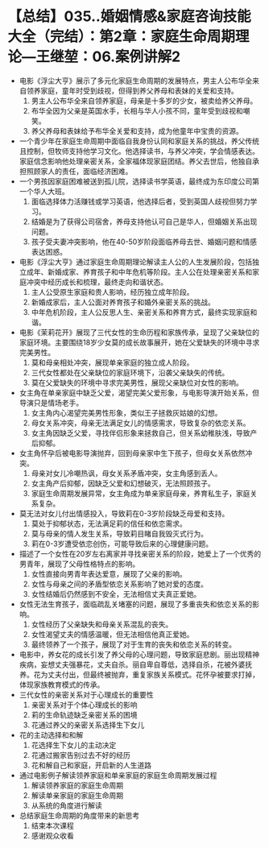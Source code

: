 # 【总结】035..婚姻情感&家庭咨询技能大全（完结）：第2章：家庭生命周期理论—王继堃：06.案例讲解2

-   电影《浮尘大亨》展示了多元化家庭生命周期的发展特点，男主人公布华全来自领养家庭，童年时受到歧视，但得到养父养母和表妹的关爱和支持。
    1.  男主人公布华全来自领养家庭，母亲是十多岁的少女，被卖给养父养母。
    2.  布华全因为父亲是英国水手，长相与华人小孩不同，童年受到歧视和嘲笑。
    3.  养父养母和表妹给予布华全关爱和支持，成为他童年中宝贵的资源。
-   一个青少年在家庭生命周期中面临自我身份认同和家庭关系的挑战，养父传统且控制，但牧师支持他学习文化。他选择读书，与养父冲突，学会情感表达。家庭信念影响他处理亲密关系，全家福体现家庭团结。养父去世后，他独自承担照顾家人的责任，面临经济困难。
-   一个男孩因家庭困难被送到孤儿院，选择读书学英语，最终成为东印度公司第一个华人大班。
    1.  面临选择体力活赚钱或学习英语，他选择后者，受到英国人歧视但努力学习。
    2.  结婚是为了获得公司宿舍，养母支持他认可自己是华人，但婚姻关系出现问题。
    3.  孩子受夫妻冲突影响，他在40-50岁阶段面临养母去世、婚姻问题和情感表达困惑。
-   电影《浮尘大亨》通过家庭生命周期理论解读主人公的人生发展阶段，包括独立成年、新婚成家、养育孩子和中年危机等阶段。主人公在处理亲密关系和家庭冲突中经历成长和梳理，最终走向和谐状态。
    1.  主人公受原生家庭和贵人影响，经历独立成年阶段。
    2.  新婚成家后，主人公面对养育孩子和婚外亲密关系的挑战。
    3.  中年危机阶段，主人公反思人生、亲密关系和养育方式，最终实现家庭和谐。
-   电影《茉莉花开》展现了三代女性的生命历程和家族传承，呈现了父亲缺位的家庭环境。主要围绕18岁少女莫的成长故事展开，她在父爱缺失的环境中寻求完美男性。
    1.  莫和母亲相处冲突，展现单亲家庭的独立成人阶段。
    2.  三代女性都处在父亲缺位的家庭环境下，沿袭父亲缺失的传统。
    3.  莫在父爱缺失的环境中寻求完美男性，展现父亲缺位对女性的影响。
-   女主角在单亲家庭中缺乏父爱，渴望完美父爱形象，与电影导演开始关系，但导演只是情场老手。
    1.  女主角内心渴望完美男性形象，类似王子拯救灰姑娘的幻想。
    2.  母女关系冲突，母亲无法满足女儿的情感需求，导致复杂的依恋关系。
    3.  女主角因缺乏父爱，寻找伴侣形象来拯救自己，但关系幼稚肤浅，导致产后抑郁。
-   女主角怀孕后被电影导演抛弃，回到母亲家中生下孩子，但母女关系依然冲突。
    1.  母亲对女儿冷嘲热讽，母女关系矛盾冲突，女主角感到丢人。
    2.  女主角产后抑郁，因缺乏父爱和幻想破灭，无法照顾孩子。
    3.  家庭生命周期发展异常，女主角成为单亲家庭母亲，养育私生子，家庭关系复杂。
-   莫无法对女儿付出情感投入，导致莉在0-3岁阶段缺乏母爱和支持。
    1.  莫处于抑郁状态，无法满足莉的信任和依恋需求。
    2.  莫与母亲的情人发生关系，导致莉目睹自我毁灭式行为。
    3.  莉在0-3岁遭受依恋创伤，可能导致后来的心理健康问题。
-   描述了一个女性在20岁左右离家并寻找亲密关系的阶段，她爱上了一个优秀的男青年，展现了父母性格特点的影响。
    1.  女性直接向男青年表达爱意，展现了父亲的影响。
    2.  女性与母亲之间的矛盾型依恋关系影响了她对爱的态度。
    3.  女性结婚后仍然感到不安全，无法相信丈夫真正爱她。
-   女性无法生育孩子，面临疏乱关堵塞的问题，展现了多重丧失和依恋关系的影响。
    1.  女性经历了父亲缺失和母亲关系混乱的丧失。
    2.  女性渴望丈夫的情感温暖，但无法相信他真正爱她。
    3.  最终领养了一个孩子，展现了对于生育的丧失和依恋关系的转变。
-   电影中，养女花的成长引发了养父母的心理问题，导致家庭悲剧。丽出现精神疾病，妄想丈夫强暴花，丈夫自杀。丽自卑自尊低，选择自杀，花被外婆抚养。花为丈夫付出，但最终被抛弃，重复家族关系模式。花怀孕被要求打掉，体现家族教育模式的传承。
-   三代女性的亲密关系对于心理成长的重要性
    1.  亲密关系对于个体心理成长的影响
    2.  莉的生命轨迹缺乏亲密关系的困境
    3.  花通过养父的亲密关系选择生下女儿
-   花的主动选择和和解
    1.  花选择生下女儿的主动决定
    2.  花通过搬家告别过去不好的经历
    3.  花和解自己和家庭，开启新的人生道路
-   通过电影例子解读领养家庭和单亲家庭的家庭生命周期发展过程
    1.  解读领养家庭的家庭生命周期
    2.  解读单亲家庭的家庭生命周期
    3.  从系统的角度进行解读
-   总结家庭生命周期的角度带来的新思考
    1.  结束本次课程
    2.  感谢观众收看